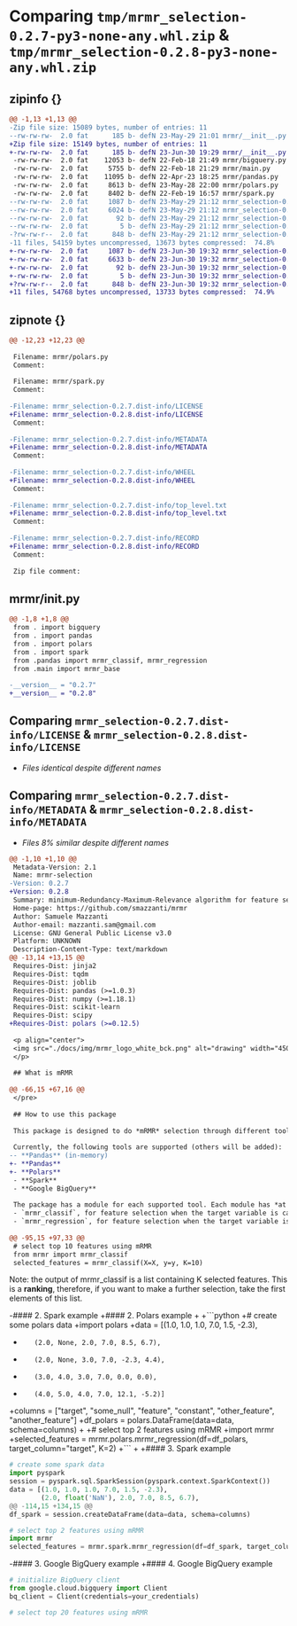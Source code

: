 # Comparing `tmp/mrmr_selection-0.2.7-py3-none-any.whl.zip` & `tmp/mrmr_selection-0.2.8-py3-none-any.whl.zip`

## zipinfo {}

```diff
@@ -1,13 +1,13 @@
-Zip file size: 15089 bytes, number of entries: 11
--rw-rw-rw-  2.0 fat      185 b- defN 23-May-29 21:01 mrmr/__init__.py
+Zip file size: 15149 bytes, number of entries: 11
+-rw-rw-rw-  2.0 fat      185 b- defN 23-Jun-30 19:29 mrmr/__init__.py
 -rw-rw-rw-  2.0 fat    12053 b- defN 22-Feb-18 21:49 mrmr/bigquery.py
 -rw-rw-rw-  2.0 fat     5755 b- defN 22-Feb-18 21:29 mrmr/main.py
 -rw-rw-rw-  2.0 fat    11095 b- defN 22-Apr-23 18:25 mrmr/pandas.py
 -rw-rw-rw-  2.0 fat     8613 b- defN 23-May-28 22:00 mrmr/polars.py
 -rw-rw-rw-  2.0 fat     8402 b- defN 22-Feb-19 16:57 mrmr/spark.py
--rw-rw-rw-  2.0 fat     1087 b- defN 23-May-29 21:12 mrmr_selection-0.2.7.dist-info/LICENSE
--rw-rw-rw-  2.0 fat     6024 b- defN 23-May-29 21:12 mrmr_selection-0.2.7.dist-info/METADATA
--rw-rw-rw-  2.0 fat       92 b- defN 23-May-29 21:12 mrmr_selection-0.2.7.dist-info/WHEEL
--rw-rw-rw-  2.0 fat        5 b- defN 23-May-29 21:12 mrmr_selection-0.2.7.dist-info/top_level.txt
-?rw-rw-r--  2.0 fat      848 b- defN 23-May-29 21:12 mrmr_selection-0.2.7.dist-info/RECORD
-11 files, 54159 bytes uncompressed, 13673 bytes compressed:  74.8%
+-rw-rw-rw-  2.0 fat     1087 b- defN 23-Jun-30 19:32 mrmr_selection-0.2.8.dist-info/LICENSE
+-rw-rw-rw-  2.0 fat     6633 b- defN 23-Jun-30 19:32 mrmr_selection-0.2.8.dist-info/METADATA
+-rw-rw-rw-  2.0 fat       92 b- defN 23-Jun-30 19:32 mrmr_selection-0.2.8.dist-info/WHEEL
+-rw-rw-rw-  2.0 fat        5 b- defN 23-Jun-30 19:32 mrmr_selection-0.2.8.dist-info/top_level.txt
+?rw-rw-r--  2.0 fat      848 b- defN 23-Jun-30 19:32 mrmr_selection-0.2.8.dist-info/RECORD
+11 files, 54768 bytes uncompressed, 13733 bytes compressed:  74.9%
```

## zipnote {}

```diff
@@ -12,23 +12,23 @@
 
 Filename: mrmr/polars.py
 Comment: 
 
 Filename: mrmr/spark.py
 Comment: 
 
-Filename: mrmr_selection-0.2.7.dist-info/LICENSE
+Filename: mrmr_selection-0.2.8.dist-info/LICENSE
 Comment: 
 
-Filename: mrmr_selection-0.2.7.dist-info/METADATA
+Filename: mrmr_selection-0.2.8.dist-info/METADATA
 Comment: 
 
-Filename: mrmr_selection-0.2.7.dist-info/WHEEL
+Filename: mrmr_selection-0.2.8.dist-info/WHEEL
 Comment: 
 
-Filename: mrmr_selection-0.2.7.dist-info/top_level.txt
+Filename: mrmr_selection-0.2.8.dist-info/top_level.txt
 Comment: 
 
-Filename: mrmr_selection-0.2.7.dist-info/RECORD
+Filename: mrmr_selection-0.2.8.dist-info/RECORD
 Comment: 
 
 Zip file comment:
```

## mrmr/__init__.py

```diff
@@ -1,8 +1,8 @@
 from . import bigquery
 from . import pandas
 from . import polars
 from . import spark
 from .pandas import mrmr_classif, mrmr_regression
 from .main import mrmr_base
 
-__version__ = "0.2.7"
+__version__ = "0.2.8"
```

## Comparing `mrmr_selection-0.2.7.dist-info/LICENSE` & `mrmr_selection-0.2.8.dist-info/LICENSE`

 * *Files identical despite different names*

## Comparing `mrmr_selection-0.2.7.dist-info/METADATA` & `mrmr_selection-0.2.8.dist-info/METADATA`

 * *Files 8% similar despite different names*

```diff
@@ -1,10 +1,10 @@
 Metadata-Version: 2.1
 Name: mrmr-selection
-Version: 0.2.7
+Version: 0.2.8
 Summary: minimum-Redundancy-Maximum-Relevance algorithm for feature selection
 Home-page: https://github.com/smazzanti/mrmr
 Author: Samuele Mazzanti
 Author-email: mazzanti.sam@gmail.com
 License: GNU General Public License v3.0
 Platform: UNKNOWN
 Description-Content-Type: text/markdown
@@ -13,14 +13,15 @@
 Requires-Dist: jinja2
 Requires-Dist: tqdm
 Requires-Dist: joblib
 Requires-Dist: pandas (>=1.0.3)
 Requires-Dist: numpy (>=1.18.1)
 Requires-Dist: scikit-learn
 Requires-Dist: scipy
+Requires-Dist: polars (>=0.12.5)
 
 <p align="center">
 <img src="./docs/img/mrmr_logo_white_bck.png" alt="drawing" width="450"/>
 </p>
 
 ## What is mRMR
 
@@ -66,15 +67,16 @@
 </pre>
 
 ## How to use this package
 
 This package is designed to do *mRMR* selection through different tools, depending on your needs and constraints.
 
 Currently, the following tools are supported (others will be added):
-- **Pandas** (in-memory)
+- **Pandas**
+- **Polars**
 - **Spark**
 - **Google BigQuery**
 
 The package has a module for each supported tool. Each module has *at least* these 2 functions:
 - `mrmr_classif`, for feature selection when the target variable is categorical (binary or multiclass).
 - `mrmr_regression`, for feature selection when the target variable is numeric.
 
@@ -95,15 +97,33 @@
 # select top 10 features using mRMR
 from mrmr import mrmr_classif
 selected_features = mrmr_classif(X=X, y=y, K=10)
 ```
 
 Note: the output of mrmr_classif is a list containing K selected features. This is a **ranking**, therefore, if you want to make a further selection, take the first elements of this list.
 
-#### 2. Spark example
+#### 2. Polars example
+
+```python
+# create some polars data
+import polars
+data = [(1.0, 1.0, 1.0, 7.0, 1.5, -2.3), 
+        (2.0, None, 2.0, 7.0, 8.5, 6.7), 
+        (2.0, None, 3.0, 7.0, -2.3, 4.4),
+        (3.0, 4.0, 3.0, 7.0, 0.0, 0.0),
+        (4.0, 5.0, 4.0, 7.0, 12.1, -5.2)]
+columns = ["target", "some_null", "feature", "constant", "other_feature", "another_feature"]
+df_polars = polars.DataFrame(data=data, schema=columns)
+
+# select top 2 features using mRMR
+import mrmr
+selected_features = mrmr.polars.mrmr_regression(df=df_polars, target_column="target", K=2)
+```
+
+#### 3. Spark example
 
 ```python
 # create some spark data
 import pyspark
 session = pyspark.sql.SparkSession(pyspark.context.SparkContext())
 data = [(1.0, 1.0, 1.0, 7.0, 1.5, -2.3), 
         (2.0, float('NaN'), 2.0, 7.0, 8.5, 6.7), 
@@ -114,15 +134,15 @@
 df_spark = session.createDataFrame(data=data, schema=columns)
 
 # select top 2 features using mRMR
 import mrmr
 selected_features = mrmr.spark.mrmr_regression(df=df_spark, target_column="target", K=2)
 ```
 
-#### 3. Google BigQuery example
+#### 4. Google BigQuery example
 
 ```python
 # initialize BigQuery client
 from google.cloud.bigquery import Client
 bq_client = Client(credentials=your_credentials)
 
 # select top 20 features using mRMR
```

